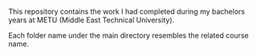 This repository contains the work I had completed during my bachelors years at METU (Middle East Technical University).

Each folder name under the main directory resembles the related course name. 
